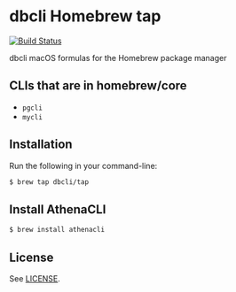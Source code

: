 # dbcli Homebrew tap

[![Build Status](https://travis-ci.org/dbcli/homebrew-tap.svg?branch=master)](https://travis-ci.org/dbcli/homebrew-tap)

dbcli macOS formulas for the Homebrew package manager

## CLIs that are in homebrew/core

- `pgcli`
- `mycli`

## Installation

Run the following in your command-line:

```sh
$ brew tap dbcli/tap
```

## Install AthenaCLI

```sh
$ brew install athenacli
```

## License

See [LICENSE](LICENSE).

